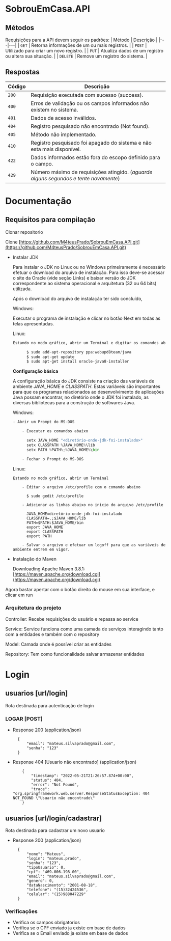 # SobrouEmCasa.API

## Métodos
Requisições para a API devem seguir os padrões:
| Método | Descrição |
|---|---|
| `GET` | Retorna informações de um ou mais registros. |
| `POST` | Utilizado para criar um novo registro. |
| `PUT` | Atualiza dados de um registro ou altera sua situação. |
| `DELETE` | Remove um registro do sistema. |


## Respostas

| Código | Descrição |
|---|---|
| `200` | Requisição executada com sucesso (success).|
| `400` | Erros de validação ou os campos informados não existem no sistema.|
| `401` | Dados de acesso inválidos.|
| `404` | Registro pesquisado não encontrado (Not found).|
| `405` | Método não implementado.|
| `410` | Registro pesquisado foi apagado do sistema e não esta mais disponível.|
| `422` | Dados informados estão fora do escopo definido para o campo.|
| `429` | Número máximo de requisições atingido. (*aguarde alguns segundos e tente novamente*)|


# Documentação

## Requisitos para compilação

Clonar repositorio

Clone [https://github.com/M4teusPrado/SobrouEmCasa.API.git](https://github.com/M4teusPrado/SobrouEmCasa.API.git)

- Instalar JDK

    Para instalar o JDK no Linux ou no Windows primeiramente é necessário efetuar o download do arquivo de instalação. Para isso deve-se acessar o site da Oracle (vide seção Links) e baixar versão do JDK correspondente ao sistema operacional e arquitetura (32 ou 64 bits) utilizada.

    Após o download do arquivo de instalação ter sido concluído, 

    Windows: 

    Executar o programa de instalação e clicar no botão Next em todas as telas apresentadas. 

    Linux: 

    ```python
    Estando no modo gráfico, abrir um Terminal e digitar os comandos abaixo

          $ sudo add-apt-repository ppa:webupd8team/java
          $ sudo apt-get update
          $ sudo apt-get install oracle-java8-installer
    ```

    **Configuração básica**

    A configuração básica do JDK consiste na criação das variáveis de ambiente *JAVA_HOME* e *CLASSPATH*. Estas variáveis são importantes para que os programas relacionados ao desenvolvimento de aplicações Java possam encontrar, no diretório onde o JDK foi instalado, as diversas bibliotecas para a construção de softwares Java.

    Windows:

    ```python
    - Abrir um Prompt do MS-DOS

        - Executar os comandos abaixo

          setx JAVA_HOME "<diretório-onde-jdk-foi-instalado>"
          setx CLASSPATH %JAVA_HOME%\lib
          setx PATH %PATH%;%JAVA_HOME%\bin

        - Fechar o Prompt do MS-DOS

    ```

    Linux:

    ```
    Estando no modo gráfico, abrir um Terminal

        - Editar o arquivo /etc/profile com o comando abaixo

          $ sudo gedit /etc/profile

        - Adicionar as linhas abaixo no inicio do arquivo /etc/profile

          JAVA_HOME=diretório-onde-jdk-foi-instalado
          CLASSPATH=.;$JAVA_HOME/lib
          PATH=$PATH:$JAVA_HOME/bin
          export JAVA_HOME
          export CLASSPATH
          export PATH

        - Salvar o arquivo e efetuar um logoff para que as variáveis de ambiente entrem em vigor.
    ```

- Instalação do Maven

    Downloading Apache Maven 3.8.1: [https://maven.apache.org/download.cgi](https://maven.apache.org/download.cgi)

Agora bastar apertar com o botão direito do mouse em sua interface, e clicar em run 

### Arquitetura do projeto

Controller: Recebe requisições do usuário e repassa ao service

Service: Service funciona como uma camada de serviços interagindo tanto com a entidades e também com o repository 

Model: Camada onde é possível criar as entidades

Repository: Tem como funcionalidade salvar armazenar entidades


# Login

## usuarios [url/login]

Rota destinada para autenticação de login 

### LOGAR [POST]

+ Response 200 (application/json)

        {
            "email": "mateus.silvaprado@gmail.com",
            "senha": "123"
        }

+ Response 404 [Usuario não encontrado] (application/json)

          {
              "timestamp": "2022-05-21T21:26:57.874+00:00",
              "status": 404,
              "error": "Not Found",
              "trace": "org.springframework.web.server.ResponseStatusException: 404 NOT_FOUND \"Usuario não encontrado\"
          }
          
## usuarios [url/login/cadastrar]

Rota destinada para cadastrar um novo usuario


+ Response 200 (application/json)

        {
            "nome": "Mateus",
            "login": "mateus.prado",
            "senha": "123",
            "tipoUsuario": 0,
            "cpf": "469.006.198-00",
            "email": "mateus.silvaprado@gmail.com",
            "genero": 0,
            "dataNascimento": "2001-08-18",
            "telefone": "(15)32424536",
            "celular": "(15)988047229"
        }
          
 ### Verificações 
 -  Verifica os campos obrigatorios
 -  Verifica se o CPF enviado ja existe em base de dados
 -  Verifica se o Email enviado ja existe em base de dados
